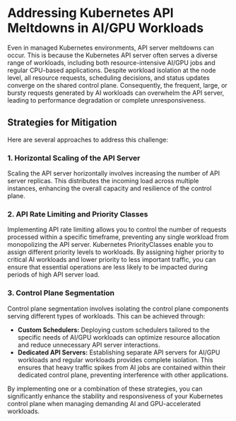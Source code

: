 # Addressing Kubernetes API Meltdowns in AI/GPU Workloads

Even in managed Kubernetes environments, API server meltdowns can occur. This is because the Kubernetes API server often serves a diverse range of workloads, including both resource-intensive AI/GPU jobs and regular CPU-based applications. Despite workload isolation at the node level, all resource requests, scheduling decisions, and status updates converge on the shared control plane. Consequently, the frequent, large, or bursty requests generated by AI workloads can overwhelm the API server, leading to performance degradation or complete unresponsiveness.

## Strategies for Mitigation

Here are several approaches to address this challenge:

### 1. Horizontal Scaling of the API Server

Scaling the API server horizontally involves increasing the number of API server replicas. This distributes the incoming load across multiple instances, enhancing the overall capacity and resilience of the control plane.

### 2. API Rate Limiting and Priority Classes

Implementing API rate limiting allows you to control the number of requests processed within a specific timeframe, preventing any single workload from monopolizing the API server. Kubernetes PriorityClasses enable you to assign different priority levels to workloads. By assigning higher priority to critical AI workloads and lower priority to less important traffic, you can ensure that essential operations are less likely to be impacted during periods of high API server load.

### 3. Control Plane Segmentation

Control plane segmentation involves isolating the control plane components serving different types of workloads. This can be achieved through:

* **Custom Schedulers:** Deploying custom schedulers tailored to the specific needs of AI/GPU workloads can optimize resource allocation and reduce unnecessary API server interactions.
* **Dedicated API Servers:** Establishing separate API servers for AI/GPU workloads and regular workloads provides complete isolation. This ensures that heavy traffic spikes from AI jobs are contained within their dedicated control plane, preventing interference with other applications.

By implementing one or a combination of these strategies, you can significantly enhance the stability and responsiveness of your Kubernetes control plane when managing demanding AI and GPU-accelerated workloads.